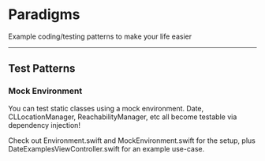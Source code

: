 # Paradigms
Example coding/testing patterns to make your life easier

-----

## Test Patterns

### Mock Environment

You can test static classes using a mock environment. Date, CLLocationManager, ReachabilityManager, etc all become testable via dependency injection!

Check out Environment.swift and MockEnvironment.swift for the setup, plus DateExamplesViewController.swift for an example use-case.
